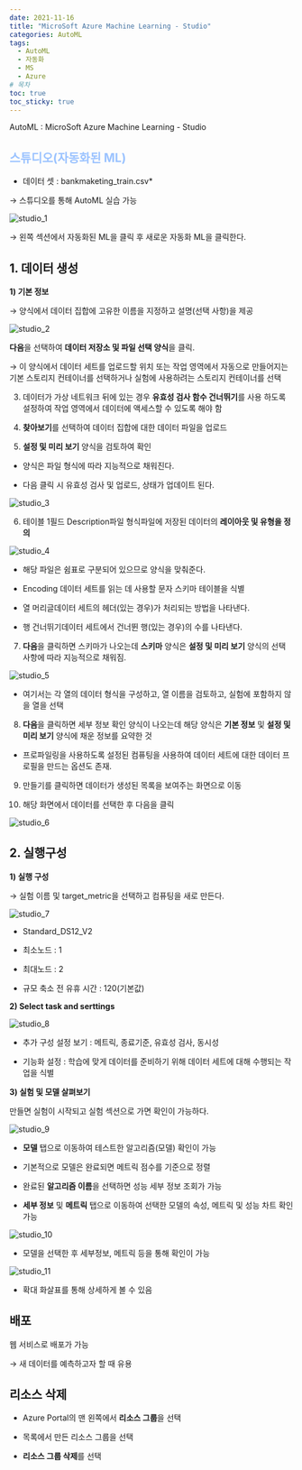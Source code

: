 ```yaml
---
date: 2021-11-16
title: "MicroSoft Azure Machine Learning - Studio"
categories: AutoML
tags:
  - AutoML
  - 자동화
  - MS
  - Azure
# 목차
toc: true  
toc_sticky: true 
---
```


AutoML : MicroSoft Azure Machine Learning - Studio

## <span style="color:#9BC3FF; font-weight:bold"> 스튜디오(자동화된 ML) </span>


* 데이터 셋 : bankmaketing_train.csv*

→ 스튜디오를 통해 AutoML 실습 가능

![studio_1]({{https://github.com/wlslwlsl/wlslwlsl.github.io}}/assets/AutoML/s1.png)

→ 왼쪽 섹션에서 자동화된 ML을 클릭 후 새로운 자동화 ML을 클릭한다.


## 1. 데이터 생성

**1) 기본 정보**

→ 양식에서 데이터 집합에 고유한 이름을 지정하고 설명(선택 사항)을 제공

![studio_2]({{https://github.com/wlslwlsl/wlslwlsl.github.io}}/assets/AutoML/s2.png)

**다음**을 선택하여 **데이터 저장소 및 파일 선택 양식**을 클릭.

→ 이 양식에서 데이터 세트를 업로드할 위치 또는 작업 영역에서 자동으로 만들어지는 기본 스토리지 컨테이너를 선택하거나 실험에 사용하려는 스토리지 컨테이너를 선택


3) 데이터가 가상 네트워크 뒤에 있는 경우 **유효성 검사 함수 건너뛰기**를 사용 하도록 설정하여 작업 영역에서 데이터에 액세스할 수 있도록 해야 함


4) **찾아보기**를 선택하여 데이터 집합에 대한 데이터 파일을 업로드


5) **설정 및 미리 보기** 양식을 검토하여 확인

- 양식은 파일 형식에 따라 지능적으로 채워진다.

- 다음 클릭 시 유효성 검사 및 업로드, 상태가 업데이트 된다.

![studio_3]({{https://github.com/wlslwlsl/wlslwlsl.github.io}}/assets/AutoML/s3.png)

6) 테이블 1필드 Description파일 형식파일에 저장된 데이터의 **레이아웃 및 유형을 정의**

![studio_4]({{https://github.com/wlslwlsl/wlslwlsl.github.io}}/assets/AutoML/s4.png)


- 해당 파일은 쉼표로 구분되어 있으므로 양식을 맞춰준다.

- Encoding 데이터 세트를 읽는 데 사용할 문자 스키마 테이블을 식별

- 열 머리글데이터 세트의 헤더(있는 경우)가 처리되는 방법을 나타낸다.

- 행 건너뛰기데이터 세트에서 건너뛴 행(있는 경우)의 수를 나타낸다.


7) **다음**을 클릭하면 스키마가 나오는데 **스키마** 양식은 **설정 및 미리 보기** 양식의 선택 사항에 따라 지능적으로 채워짐.

![studio_5]({{https://github.com/wlslwlsl/wlslwlsl.github.io}}/assets/AutoML/s5.png)

- 여기서는 각 열의 데이터 형식을 구성하고, 열 이름을 검토하고, 실험에 포함하지 않을 열을 선택


8) **다음**을 클릭하면 세부 정보 확인 양식이 나오는데 해당 양식은 **기본 정보** 및 **설정 및 미리 보기** 양식에 채운 정보를 요약한 것

- 프로파일링을 사용하도록 설정된 컴퓨팅을 사용하여 데이터 세트에 대한 데이터 프로필을 만드는 옵션도 존재.


9) 만들기를 클릭하면 데이터가 생성된 목록을 보여주는 화면으로 이동


10) 해당 화면에서 데이터를 선택한 후 다음을 클릭

![studio_6]({{https://github.com/wlslwlsl/wlslwlsl.github.io}}/assets/AutoML/s6.png)


## 2. 실행구성

**1) 실행 구성**

→ 실험 이름 및 target_metric을 선택하고 컴퓨팅을 새로 만든다.

![studio_7]({{https://github.com/wlslwlsl/wlslwlsl.github.io}}/assets/AutoML/s7.png)

- Standard_DS12_V2

- 최소노드 : 1

- 최대노드 : 2

- 규모 축소 전 유휴 시간 : 120(기본값)


**2) Select task and serttings**

![studio_8]({{https://github.com/wlslwlsl/wlslwlsl.github.io}}/assets/AutoML/s8.png)

- 추가 구성 설정 보기 : 메트릭, 종료기준, 유효성 검사, 동시성

- 기능화 설정 : 학습에 맞게 데이터를 준비하기 위해 데이터 세트에 대해 수행되는 작업을 식별


**3) 실험 및 모델 살펴보기**

만들면 실험이 시작되고 실험 섹션으로 가면 확인이 가능하다.

![studio_9]({{https://github.com/wlslwlsl/wlslwlsl.github.io}}/assets/AutoML/s9.png)

- **모델** 탭으로 이동하여 테스트한 알고리즘(모델) 확인이 가능

- 기본적으로 모델은 완료되면 메트릭 점수를 기준으로 정렬

- 완료된 **알고리즘 이름**을 선택하면 성능 세부 정보 조회가 가능

- **세부 정보** 및 **메트릭** 탭으로 이동하여 선택한 모델의 속성, 메트릭 및 성능 차트 확인 가능

![studio_10]({{https://github.com/wlslwlsl/wlslwlsl.github.io}}/assets/AutoML/s10.png)

- 모델을 선택한 후 세부정보, 메트릭 등을 통해 확인이 가능

![studio_11]({{https://github.com/wlslwlsl/wlslwlsl.github.io}}/assets/AutoML/s11.png)

- 확대 화살표를 통해 상세하게 볼 수 있음


## 배포

웹 서비스로 배포가 가능

→ 새 데이터를 예측하고자 할 때 유용


## 리소스 삭제

- Azure Portal의 맨 왼쪽에서 **리소스 그룹**을 선택

- 목록에서 만든 리소스 그룹을 선택

- **리소스 그룹 삭제**를 선택